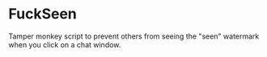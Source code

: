 # FuckSeen

Tamper monkey script to prevent others from seeing the "seen" watermark when you click on a chat window.
